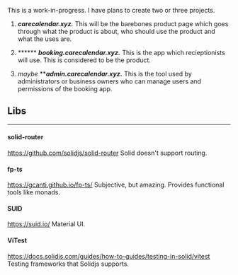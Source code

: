 This is a work-in-progress. I have plans to create two or three projects.

1. ***carecalendar.xyz.***  This will be the barebones product page which goes through what the product is about, who should use the product and what the uses are.
   
2. ****** ***booking.carecalendar.xyz.***  This is the app which recieptionists will use. This is considered to be the product.
   
3. *maybe* *****admin.carecalendar.xyz.***  This is the tool used by administrators or business owners who can manage users and permissions of the booking app.

## Libs
---
#### solid-router
https://github.com/solidjs/solid-router
Solid doesn't support routing.

#### fp-ts
https://gcanti.github.io/fp-ts/
Subjective, but amazing. Provides functional tools like monads.

#### SUID
https://suid.io/
Material UI.

#### ViTest
https://docs.solidjs.com/guides/how-to-guides/testing-in-solid/vitest
Testing frameworks that Solidjs supports.
